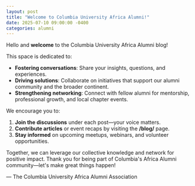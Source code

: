 ```yaml
---
layout: post
title: "Welcome to Columbia University Africa Alumni!"
date: 2025-07-10 09:00:00 -0400
categories: alumni
---
```


Hello and **welcome** to the Columbia University Africa Alumni blog!

This space is dedicated to:

- **Fostering conversations**: Share your insights, questions, and experiences.
- **Driving solutions**: Collaborate on initiatives that support our alumni community and the broader continent.
- **Strengthening networking**: Connect with fellow alumni for mentorship, professional growth, and local chapter events.

We encourage you to:

1. **Join the discussions** under each post—your voice matters.
2. **Contribute articles** or event recaps by visiting the **/blog/** page.
3. **Stay informed** on upcoming meetups, webinars, and volunteer opportunities.

Together, we can leverage our collective knowledge and network for positive impact. Thank you for being part of Columbia's Africa Alumni community—let's make great things happen!

— The Columbia University Africa Alumni Association